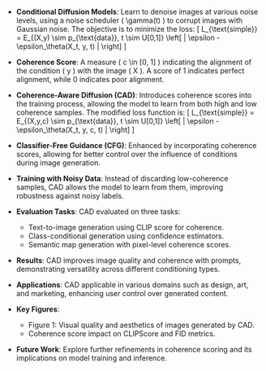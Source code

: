 - **Conditional Diffusion Models**: Learn to denoise images at various noise levels, using a noise scheduler \( \gamma(t) \) to corrupt images with Gaussian noise. The objective is to minimize the loss:
  \[
  L_{\text{simple}} = E_{(X,y) \sim p_{\text{data}}, t \sim U[0,1]} \left[ \| \epsilon - \epsilon_\theta(X_t, y, t) \| \right]
  \]

- **Coherence Score**: A measure \( c \in [0, 1] \) indicating the alignment of the condition \( y \) with the image \( X \). A score of 1 indicates perfect alignment, while 0 indicates poor alignment.

- **Coherence-Aware Diffusion (CAD)**: Introduces coherence scores into the training process, allowing the model to learn from both high and low coherence samples. The modified loss function is:
  \[
  L_{\text{simple}} = E_{(X,y,c) \sim p_{\text{data}}, t \sim U[0,1]} \left[ \| \epsilon - \epsilon_\theta(X_t, y, c, t) \| \right]
  \]

- **Classifier-Free Guidance (CFG)**: Enhanced by incorporating coherence scores, allowing for better control over the influence of conditions during image generation.

- **Training with Noisy Data**: Instead of discarding low-coherence samples, CAD allows the model to learn from them, improving robustness against noisy labels.

- **Evaluation Tasks**: CAD evaluated on three tasks:
  - Text-to-image generation using CLIP score for coherence.
  - Class-conditional generation using confidence estimators.
  - Semantic map generation with pixel-level coherence scores.

- **Results**: CAD improves image quality and coherence with prompts, demonstrating versatility across different conditioning types.

- **Applications**: CAD applicable in various domains such as design, art, and marketing, enhancing user control over generated content.

- **Key Figures**: 
  - Figure 1: Visual quality and aesthetics of images generated by CAD.
  - Coherence score impact on CLIPScore and FID metrics.

- **Future Work**: Explore further refinements in coherence scoring and its implications on model training and inference.